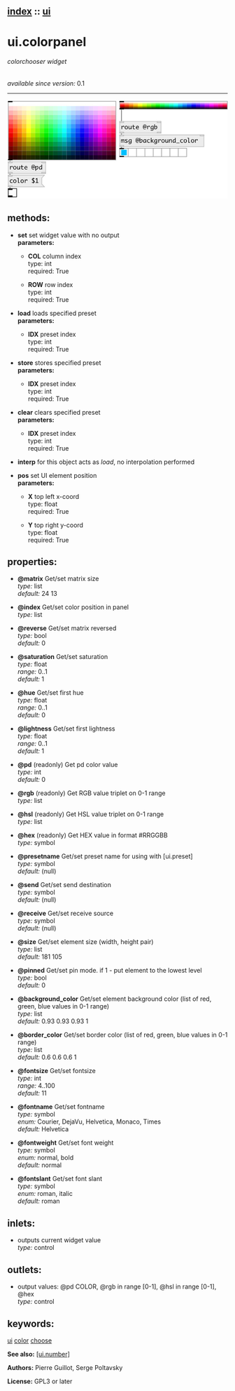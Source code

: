 [index](index.html) :: [ui](category_ui.html)
---

# ui.colorpanel

###### colorchooser widget

*available since version:* 0.1

---




[![example](../examples/img/ui.colorpanel.jpg)](../examples/pd/ui.colorpanel.pd)





## methods:

* **set**
set widget value with no output<br>
  __parameters:__
  - **COL** column index<br>
    type: int <br>
    required: True <br>

  - **ROW** row index<br>
    type: int <br>
    required: True <br>

* **load**
loads specified preset<br>
  __parameters:__
  - **IDX** preset index<br>
    type: int <br>
    required: True <br>

* **store**
stores specified preset<br>
  __parameters:__
  - **IDX** preset index<br>
    type: int <br>
    required: True <br>

* **clear**
clears specified preset<br>
  __parameters:__
  - **IDX** preset index<br>
    type: int <br>
    required: True <br>

* **interp**
for this object acts as *load*, no interpolation performed<br>

* **pos**
set UI element position<br>
  __parameters:__
  - **X** top left x-coord<br>
    type: float <br>
    required: True <br>

  - **Y** top right y-coord<br>
    type: float <br>
    required: True <br>




## properties:

* **@matrix** 
Get/set matrix size<br>
_type:_ list<br>
_default:_ 24 13<br>

* **@index** 
Get/set color position in panel<br>
_type:_ list<br>

* **@reverse** 
Get/set matrix reversed<br>
_type:_ bool<br>
_default:_ 0<br>

* **@saturation** 
Get/set saturation<br>
_type:_ float<br>
_range:_ 0..1<br>
_default:_ 1<br>

* **@hue** 
Get/set first hue<br>
_type:_ float<br>
_range:_ 0..1<br>
_default:_ 0<br>

* **@lightness** 
Get/set first lightness<br>
_type:_ float<br>
_range:_ 0..1<br>
_default:_ 1<br>

* **@pd** (readonly)
Get pd color value<br>
_type:_ int<br>
_default:_ 0<br>

* **@rgb** (readonly)
Get RGB value triplet on 0-1 range<br>
_type:_ list<br>

* **@hsl** (readonly)
Get HSL value triplet on 0-1 range<br>
_type:_ list<br>

* **@hex** (readonly)
Get HEX value in format #RRGGBB<br>
_type:_ symbol<br>

* **@presetname** 
Get/set preset name for using with [ui.preset]<br>
_type:_ symbol<br>
_default:_ (null)<br>

* **@send** 
Get/set send destination<br>
_type:_ symbol<br>
_default:_ (null)<br>

* **@receive** 
Get/set receive source<br>
_type:_ symbol<br>
_default:_ (null)<br>

* **@size** 
Get/set element size (width, height pair)<br>
_type:_ list<br>
_default:_ 181 105<br>

* **@pinned** 
Get/set pin mode. if 1 - put element to the lowest level<br>
_type:_ bool<br>
_default:_ 0<br>

* **@background_color** 
Get/set element background color (list of red, green, blue values in 0-1 range)<br>
_type:_ list<br>
_default:_ 0.93 0.93 0.93 1<br>

* **@border_color** 
Get/set border color (list of red, green, blue values in 0-1 range)<br>
_type:_ list<br>
_default:_ 0.6 0.6 0.6 1<br>

* **@fontsize** 
Get/set fontsize<br>
_type:_ int<br>
_range:_ 4..100<br>
_default:_ 11<br>

* **@fontname** 
Get/set fontname<br>
_type:_ symbol<br>
_enum:_ Courier, DejaVu, Helvetica, Monaco, Times<br>
_default:_ Helvetica<br>

* **@fontweight** 
Get/set font weight<br>
_type:_ symbol<br>
_enum:_ normal, bold<br>
_default:_ normal<br>

* **@fontslant** 
Get/set font slant<br>
_type:_ symbol<br>
_enum:_ roman, italic<br>
_default:_ roman<br>



## inlets:

* outputs current widget value<br>
_type:_ control



## outlets:

* output values: @pd COLOR, @rgb in range [0-1], @hsl in range [0-1], @hex<br>
_type:_ control



## keywords:

[ui](keywords/ui.html)
[color](keywords/color.html)
[choose](keywords/choose.html)



**See also:**
[\[ui.number\]](ui.number.html)




**Authors:** Pierre Guillot, Serge Poltavsky




**License:** GPL3 or later





